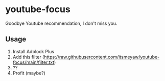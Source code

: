 # youtube-focus

Goodbye Youtube recommendation, I don't miss you.

## Usage

1. Install Adblock Plus
2. Add this filter (https://raw.githubusercontent.com/itsmeyaw/youtube-focus/main/filter.txt)
3. ??
4. Profit (maybe?)
